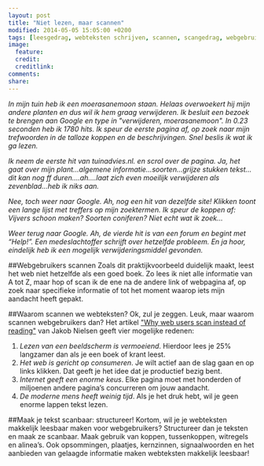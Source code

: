 ```yaml
---
layout: post
title: "Niet lezen, maar scannen"
modified: 2014-05-05 15:05:00 +0200
tags: [leesgedrag, webteksten schrijven, scannen, scangedrag, webgebruiker]
image:
  feature: 
  credit: 
  creditlink: 
comments: 
share: 
---
```

_In mijn tuin heb ik een moerasanemoon staan. Helaas overwoekert hij
mijn andere planten en dus wil ik hem graag verwijderen. Ik besluit
een bezoek te brengen aan Google en type in "verwijderen, moerasanemoon". In 0.23 seconden heb ik 1780 hits. Ik speur de eerste pagina af, op
zoek naar mijn trefwoorden in de talloze koppen en de
beschrijvingen. Snel beslis ik wat ik ga lezen._

_Ik neem de eerste hit van tuinadvies.nl. en scrol over de pagina. Ja, het
gaat over mijn plant…algemene informatie…soorten…grijze stukken
tekst…dit kan nog ff duren….ah….laat zich even moeilijk verwijderen
als zevenblad…heb ik niks aan._

_Nee, toch weer naar Google. Ah, nog een hit van dezelfde site! Klikken
toont een lange lijst met treffers op mijn zoektermen. Ik speur de
koppen af: Vijvers schoon maken? Soorten coniferen? Niet echt wat ik zoek..._ 

_Weer terug naar Google. Ah, de vierde hit is van een forum en begint met “Help!”. Een medeslachtoffer schrijft over hetzelfde probleem. En ja hoor, eindelijk heb ik een mogelijk verwijderingsmiddel gevonden._


##Webgebruikers scannen
Zoals dit praktijkvoorbeeld duidelijk maakt, leest het web niet
hetzelfde als een goed boek. Zo lees ik niet alle informatie van A tot
Z, maar hop of scan ik de ene na de andere link of webpagina af, op
zoek naar specifieke informatie of tot het moment waarop iets mijn
aandacht heeft gepakt.

##Waarom scannen we webteksten?
Ok, zul je zeggen. Leuk, maar waarom scannen webgebruikers dan?
Het artikel
<a href="http://www.nngroup.com/articles/why-web-users-scan-instead-reading/">"Why web users scan instead of reading"</a>
van Jakob Nielsen geeft vier mogelijke redenen:

1.	*Lezen van een beeldscherm is vermoeiend*. Hierdoor lees je 25%
      langzamer dan als je een boek of krant leest.  
2.	*Het web is gericht op consumeren*. Je wilt actief aan de slag
      gaan en op links klikken. Dat geeft je het idee dat je
      productief bezig bent.  
3.	 *Internet geeft een enorme keus*. Elke pagina moet met honderden
       of miljoenen andere pagina’s concurreren om jouw aandacht.  
4.	*De moderne mens heeft weinig tijd*. Als je het druk hebt, wil je
      geen enorme lappen tekst lezen.  

##Maak je tekst scanbaar: structureer!
Kortom, wil je je webteksten makkelijk leesbaar maken voor webgebruikers? Structureer dan je teksten en maak ze scanbaar. 
Maak gebruik van koppen, tussenkoppen, witregels en alinea’s. Ook
opsommingen, plaatjes, kernzinnen, signaalwoorden en het aanbieden van
gelaagde informatie maken webteksten makkelijk leesbaar!



